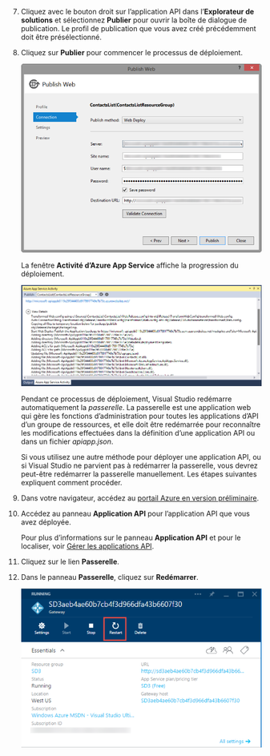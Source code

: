 7. Cliquez avec le bouton droit sur l’application API dans l’**Explorateur de solutions** et sélectionnez **Publier** pour ouvrir la boîte de dialogue de publication. Le profil de publication que vous avez créé précédemment doit être présélectionné. 

9. Cliquez sur **Publier** pour commencer le processus de déploiement.

	![Déploiement de l’application API](./media/app-service-api-pub-web-deploy/26-5-deployment-success-v3.png)

	La fenêtre **Activité d’Azure App Service** affiche la progression du déploiement.

	![Notification d’état de la fenêtre Activité d’Azure App Service](./media/app-service-api-pub-web-deploy/26-5-deployment-success-v4.png)

	Pendant ce processus de déploiement, Visual Studio redémarre automatiquement la *passerelle*. La passerelle est une application web qui gère les fonctions d’administration pour toutes les applications d’API d’un groupe de ressources, et elle doit être redémarrée pour reconnaître les modifications effectuées dans la définition d’une application API ou dans un fichier *apiapp.json*.
 
	Si vous utilisez une autre méthode pour déployer une application API, ou si Visual Studio ne parvient pas à redémarrer la passerelle, vous devrez peut-être redémarrer la passerelle manuellement. Les étapes suivantes expliquent comment procéder.

1. Dans votre navigateur, accédez au [portail Azure en version préliminaire](https://portal.azure.com).

2. Accédez au panneau **Application API** pour l’application API que vous avez déployée.

	Pour plus d’informations sur le panneau **Application API** et pour le localiser, voir [Gérer les applications API](../articles/app-service-api/app-service-api-manage-in-portal.md).

4. Cliquez sur le lien **Passerelle**.

3. Dans le panneau **Passerelle**, cliquez sur **Redémarrer**.

	![](./media/app-service-api-pub-web-deploy/restartgateway.png)

<!---HONumber=August15_HO6-->